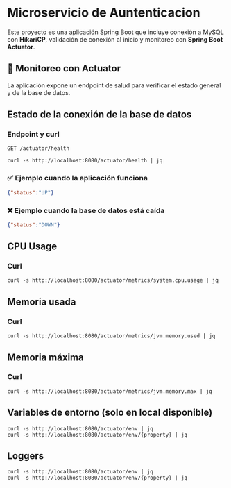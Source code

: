 # Microservicio de Auntenticacion 

Este proyecto es una aplicación Spring Boot que incluye conexión a MySQL con **HikariCP**, validación de conexión al inicio y monitoreo con **Spring Boot Actuator**.

## 🔹 Monitoreo con Actuator

La aplicación expone un endpoint de salud para verificar el estado general y de la base de datos.


## Estado de la conexión de la base de datos
### Endpoint y curl
```http
GET /actuator/health

curl -s http://localhost:8080/actuator/health | jq
```
### ✅ Ejemplo cuando la aplicación funciona
```json 
{"status":"UP"}
```
### ❌ Ejemplo cuando la base de datos está caída
```json 
{"status":"DOWN"}
```

## CPU Usage
### Curl
```http
curl -s http://localhost:8080/actuator/metrics/system.cpu.usage | jq
```
## Memoria usada
### Curl
```http
curl -s http://localhost:8080/actuator/metrics/jvm.memory.used | jq
```
## Memoria máxima
### Curl
```http
curl -s http://localhost:8080/actuator/metrics/jvm.memory.max | jq
```

## Variables de entorno (solo en local disponible)
```http
curl -s http://localhost:8080/actuator/env | jq
curl -s http://localhost:8080/actuator/env/{property} | jq
```

## Loggers
```http
curl -s http://localhost:8080/actuator/env | jq
curl -s http://localhost:8080/actuator/env/{property} | jq
```
    